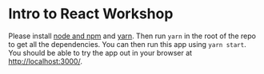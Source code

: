 # Intro to React Workshop

Please install [node and npm](https://nodejs.org/en/) and [yarn](https://yarnpkg.com/en/docs/install#debian-stable). Then run `yarn` in the root of the repo to get all the dependencies. You can then run this app using `yarn start`. You should be able to try the app out in your browser at [http://localhost:3000/](http://localhost:3000/).